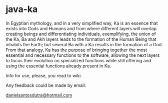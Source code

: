 # java-ka
In Egyptian mythology, and in a very simplified way, Ka is an essence that exists into Gods and Humans and from where different layers will overlap creating beings and differentiating individuals, exemplifying, the union of the Ka, Ba and Akh layers leads to the formation of the Human Being that inhabits the Earth; but several Ba with a Ka results in the formation of a God. From that analogy, Ka has the purpose of bringing together the most essential and necessary functions to the software, allowing the next layers to focus their evolution on specialized functions while still offering and using the essential functions already present in Ka.

Info for use, please,  you read to wiki.

Any feedback could be made by email:

danielsantosdutra@hotmail.com
